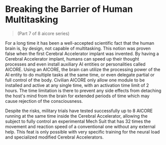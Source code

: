 # Breaking the Barrier of Human Multitasking
> (Part 7 of 8 aicore series)

For a long time it has been a well-accepted scientific fact that the human brain is, by design, not capable of multitasking. This notion was proven false when the first Cerebral Accelerator implant was invented. By having a Cerebral Accelerator implant, humans can speed up their thought processes and even install auxiliary AI entities or personalities called AICORE. Using an AICORE, the brain can utilize the processing power of the AI entity to do multiple tasks at the same time, or even delegate partial or full control of the body. Civilian AICORE only allow one module to be installed and active at any single time, with an activation time limit of 2 hours. The time limitation is there to prevent any side effects from detaching the host's mind from the brain for extended periods of time which may cause rejection of the consciousness. 

Despite the risks, military trials have tested successfully up to 8 AICORE running at the same time inside the Cerebral Accelerator, allowing the subject to fully control an experimental Mech Suit that has 32 times the movement and reaction speed of a conventional one without any external help. This feat is only possible with very specific training for the neural load and specialized modified Cerebral Accelerators.
